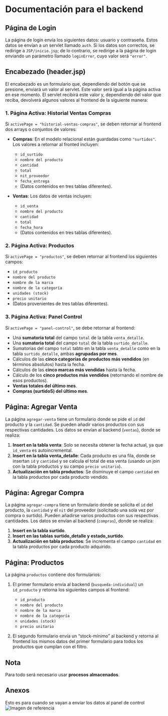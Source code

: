 # Documentación para el backend

## Página de Login
La página de login envía los siguientes datos: usuario y contraseña. Estos datos se envían a un servlet llamado `auth`. Si los datos son correctos, se redirige a `JSP/inicio.jsp`; de lo contrario, se redirige a la página de login enviando un parámetro llamado `loginError`, cuyo valor será `"error"`.

## Encabezado (header.jsp)
El encabezado es un formulario que, dependiendo del botón que se presione, enviará un valor al servlet. Este valor será igual a la página activa en ese momento. El servlet recibirá este valor y, dependiendo del valor que reciba, devolverá algunos valores al frontend de la siguiente manera:

### 1. Página Activa: Historial Ventas Compras
Si `activePage = "historial-ventas-compras"`, se deben retornar al frontend dos arrays o conjuntos de valores:

- **Compras**: En el modelo relacional están guardadas como `"surtidos"`. Los valores a retornar al fronted incluyen:
  - `id_surtido`
  - `nombre del producto`
  - `cantidad`
  - `total`
  - `nit_proveedor`
  - `fecha_entrega`
  - (Datos contenidos en tres tablas diferentes).

- **Ventas**: Los datos de ventas incluyen:
  - `id_venta`
  - `nombre del producto`
  - `cantidad`
  - `total`
  - `fecha_hora`
  - (Datos contenidos en tres tablas diferentes).

### 2. Página Activa: Productos
Si `activePage = "productos"`, se deben retornar al frontend los siguientes campos:

- `id_producto`
- `nombre del producto`
- `nombre de la marca`
- `nombre de la categoría`
- `unidades (stock)`
- `precio unitario`
- (Datos provenientes de tres tablas diferentes).

### 3. Página Activa: Panel Control
Si `activePage = "panel-control"`, se debe retornar al frontend:

- Una **sumatoria total** del campo `total` de la tabla `venta_detalle`.
- Una **sumatoria total** del campo `total` de la tabla `surtido_detalle`.
- Sumatorias del campo `total` tabto en la tabla `venta_detalle` como en la tabla `surtido_detalle`, ambas **agrupadas por mes**.
- Cálculos de las **cinco categorías de productos más vendidos** (en términos absolutos) hasta la fecha.
- Cálculos de las **cinco marcas más vendidas** hasta la fecha.
- Cálculo de los **cinco productos más vendidos** (retornando el nombre de esos productos).
- **Ventas totales del último mes**.
- **Compras (surtidoS) del último mes**.

## Página: Agregar Venta
La página `agregar-venta` tiene un formulario donde se pide el `id` del producto y la `cantidad`. Se pueden añadir varios productos con sus respectivas cantidades. Los datos se envían al backend (`ventas`), donde se realiza:

1. **Insert en la tabla venta**: Solo se necesita obtener la fecha actual, ya que `id_venta` es autoincremental.
2. **Insert en la tabla venta_detalle**: Cada producto es una fila, donde se insertan `id` y `cantidad` y se calcula el total de esa venta (usando un join con la tabla productos y su campo `precio unitario`).
3. **Actualización en tabla productos**: Se disminuye el campo `cantidad` en la tabla productos por cada producto vendido.

## Página: Agregar Compra
La página `agregar-compra` tiene un formulario donde se solicita el `id` del producto, la `cantidad` y el `nit` del proveedor (solicitado una sola vez por compra o surtido). Pueden añadirse varios productos con sus respectivas cantidades. Los datos se envían al backend (`compras`), donde se realiza:

1. **Insert en la tabla surtido**.
2. **Insert en las tablas surtido_detalle y estado_surtido**.
3. **Actualización en tabla productos**: Se incrementa el campo `cantidad` en la tabla productos por cada producto adquirido.

## Página: Productos
La página `productos` contiene dos formularios:

1. El primer formulario envía al backend (`busqueda-individual`) un `id_producto` y retorna los siguientes campos al frontend:
   - `id_producto`
   - `nombre del producto`
   - `nombre de la marca`
   - `nombre de la categoría`
   - `unidades (stock)`
   - `precio unitario`

2. El segundo formulario envía un “stock-mínimo” al backend y retorna al frontend los mismos datos del primer formulario para todos los productos que cumplan con el filtro.

## Nota
Para todo será necesario usar **procesos almacenados**.

## Anexos
Esto es para cuando se vayan a enviar los datos al panel de control
![Imagen de referencia](image-ref.png)

